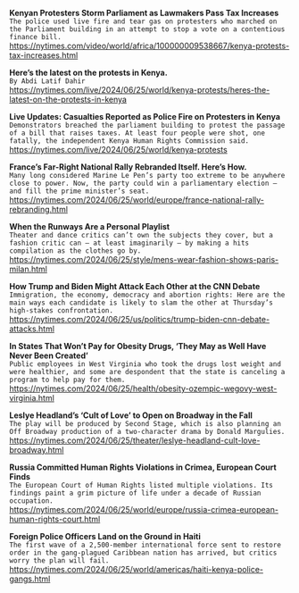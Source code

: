 **Kenyan Protesters Storm Parliament as Lawmakers Pass Tax Increases**\
`The police used live fire and tear gas on protesters who marched on the Parliament building in an attempt to stop a vote on a contentious finance bill.`\
https://nytimes.com/video/world/africa/100000009538667/kenya-protests-tax-increases.html

**Here’s the latest on the protests in Kenya.**\
`By Abdi Latif Dahir`\
https://nytimes.com/live/2024/06/25/world/kenya-protests/heres-the-latest-on-the-protests-in-kenya

**Live Updates: Casualties Reported as Police Fire on Protesters in Kenya**\
`Demonstrators breached the parliament building to protest the passage of a bill that raises taxes. At least four people were shot, one fatally, the independent Kenya Human Rights Commission said.`\
https://nytimes.com/live/2024/06/25/world/kenya-protests

**France’s Far-Right National Rally Rebranded Itself. Here’s How.**\
`Many long considered Marine Le Pen’s party too extreme to be anywhere close to power. Now, the party could win a parliamentary election — and fill the prime minister’s seat.`\
https://nytimes.com/2024/06/25/world/europe/france-national-rally-rebranding.html

**When the Runways Are a Personal Playlist**\
`Theater and dance critics can’t own the subjects they cover, but a fashion critic can — at least imaginarily — by making a hits compilation as the clothes go by.`\
https://nytimes.com/2024/06/25/style/mens-wear-fashion-shows-paris-milan.html

**How Trump and Biden Might Attack Each Other at the CNN Debate**\
`Immigration, the economy, democracy and abortion rights: Here are the main ways each candidate is likely to slam the other at Thursday’s high-stakes confrontation.`\
https://nytimes.com/2024/06/25/us/politics/trump-biden-cnn-debate-attacks.html

**In States That Won’t Pay for Obesity Drugs, ‘They May as Well Have Never Been Created’**\
`Public employees in West Virginia who took the drugs lost weight and were healthier, and some are despondent that the state is canceling a program to help pay for them.`\
https://nytimes.com/2024/06/25/health/obesity-ozempic-wegovy-west-virginia.html

**Leslye Headland’s ‘Cult of Love’ to Open on Broadway in the Fall**\
`The play will be produced by Second Stage, which is also planning an Off Broadway production of a two-character drama by Donald Margulies.`\
https://nytimes.com/2024/06/25/theater/leslye-headland-cult-love-broadway.html

**Russia Committed Human Rights Violations in Crimea, European Court Finds**\
`The European Court of Human Rights listed multiple violations. Its findings paint a grim picture of life under a decade of Russian occupation.`\
https://nytimes.com/2024/06/25/world/europe/russia-crimea-european-human-rights-court.html

**Foreign Police Officers Land on the Ground in Haiti**\
`The first wave of a 2,500-member international force sent to restore order in the gang-plagued Caribbean nation has arrived, but critics worry the plan will fail.`\
https://nytimes.com/2024/06/25/world/americas/haiti-kenya-police-gangs.html

